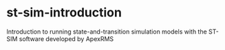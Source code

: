 # st-sim-introduction
Introduction to running state-and-transition simulation models with the ST-SIM software developed by ApexRMS
